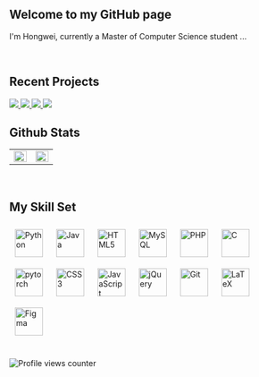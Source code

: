 ## Welcome to my GitHub page
I'm Hongwei, currently a Master of Computer Science student ...


<br/>  

## Recent Projects  
<a href="https://github.com/Hongwei-Z/SC-MLIDS">
  <img  src="https://github-readme-stats.vercel.app/api/pin/?username=Hongwei-Z&repo=SC-MLIDS" />
</a>
<a href="https://github.com/Hongwei-Z/FishingNetTopology">
  <img  src="https://github-readme-stats.vercel.app/api/pin/?username=Hongwei-Z&repo=FishingNetTopology" />
</a>
<a href="https://github.com/Hongwei-Z/Federated-Random-Forest">
  <img  src="https://github-readme-stats.vercel.app/api/pin/?username=Hongwei-Z&repo=Federated-Random-Forest" />
</a>
<a href="https://github.com/Hongwei-Z/SDN_FL_IoT_DDoS">
  <img  src="https://github-readme-stats.vercel.app/api/pin/?username=Hongwei-Z&repo=SDN_FL_IoT_DDoS" />
</a>

<br/> 

## Github Stats  
<table><tr><td valign="top" width="50%">
<img src="https://github-readme-stats.vercel.app/api?username=Hongwei-Z&count_private=true&show_icons=true&include_all_commits=true" align="left" style="height: 100%" />
</td><td valign="top" width="50%">
<img src="https://github-readme-stats.vercel.app/api/top-langs/?username=Hongwei-Z&layout=compact&hide=html,css,shell" align="left" style="height: 100%" />
</td></tr></table>  

<br/> 

## My Skill Set  
<div align="left">  
<a href="https://www.python.org/" target="_blank"><img style="margin: 10px" src="https://profilinator.rishav.dev/skills-assets/python-original.svg" alt="Python" height="50" /></a>  
<a href="https://www.java.com/" target="_blank"><img style="margin: 10px" src="https://profilinator.rishav.dev/skills-assets/java-original-wordmark.svg" alt="Java" height="50" /></a>  
<a href="https://en.wikipedia.org/wiki/HTML5" target="_blank"><img style="margin: 10px" src="https://profilinator.rishav.dev/skills-assets/html5-original-wordmark.svg" alt="HTML5" height="50" /></a>  
<a href="https://www.mysql.com/" target="_blank"><img style="margin: 10px" src="https://profilinator.rishav.dev/skills-assets/mysql-original-wordmark.svg" alt="MySQL" height="50" /></a>  
<a href="https://www.php.net/" target="_blank"><img style="margin: 10px" src="https://profilinator.rishav.dev/skills-assets/php-original.svg" alt="PHP" height="50" /></a> 
<a href="https://www.cprogramming.com/" target="_blank"><img style="margin: 10px" src="https://profilinator.rishav.dev/skills-assets/c-original.svg" alt="C" height="50" /></a>  
<a href="https://pytorch.org/" target="_blank"><img style="margin: 10px" src="https://profilinator.rishav.dev/skills-assets/pytorch-icon.svg" alt="pytorch" height="50" /></a>
<a href="https://www.w3schools.com/css/" target="_blank"><img style="margin: 10px" src="https://profilinator.rishav.dev/skills-assets/css3-original-wordmark.svg" alt="CSS3" height="50" /></a>  
<a href="https://www.javascript.com/" target="_blank"><img style="margin: 10px" src="https://profilinator.rishav.dev/skills-assets/javascript-original.svg" alt="JavaScript" height="50" /></a>  
<a href="https://jquery.com/" target="_blank"><img style="margin: 10px" src="https://profilinator.rishav.dev/skills-assets/jquery.png" alt="jQuery" height="50" /></a>
<a href="https://github.com/" target="_blank"><img style="margin: 10px" src="https://profilinator.rishav.dev/skills-assets/git-scm-icon.svg" alt="Git" height="50" /></a> 
<a href="https://www.latex-project.org/" target="_blank"><img style="margin: 10px" src="https://profilinator.rishav.dev/skills-assets/latex.png" alt="LaTeX" height="50" /></a>  
<a href="https://www.figma.com/" target="_blank"><img style="margin: 10px" src="https://profilinator.rishav.dev/skills-assets/figma-icon.svg" alt="Figma" height="50" /></a>  
</div>

<br/>  

![Profile views counter](https://komarev.com/ghpvc/?username=Hongwei-Z&&style=flat-square)  
  




